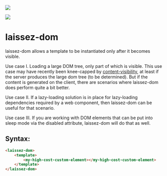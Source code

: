 <a href="https://nodei.co/npm/laissez-dom/"><img src="https://nodei.co/npm/laissez-dom.png"></a>

<img src="https://badgen.net/bundlephobia/minzip/laissez-dom">

# laissez-dom

laissez-dom allows a template to be instantiated only after it becomes visible.

Use case I.  Loading a large DOM tree, only part of which is visible.  This use case may have recently been knee-capped by [content-visibility](https://web.dev/content-visibility/), at least if the server produces the large dom tree (to be determined).  But if the content is generated on the client, there are scenarios where laissez-dom does perform quite a bit better.

Use case II.  If a lazy-loading solution is in place for lazy-loading dependencies required by a web component, then laissez-dom can be useful for that scenario.

Use case III.  If you are working with DOM elements that can be put into sleep mode via the disabled attribute, laissez-dom will do that as well.

## Syntax:

```html
<laissez-dom>
    <template>
        <my-high-cost-custom-element></my-high-cost-custom-element>
    </template>
</laissez-dom>
```

